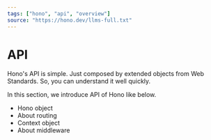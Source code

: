```yaml
---
tags: ["hono", "api", "overview"]
source: "https://hono.dev/llms-full.txt"
---
```


# API

Hono's API is simple.
Just composed by extended objects from Web Standards.
So, you can understand it well quickly.

In this section, we introduce API of Hono like below.

- Hono object
- About routing
- Context object
- About middleware

